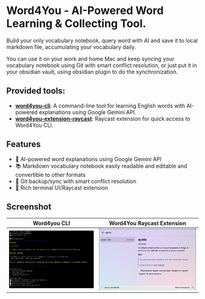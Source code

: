 # Word4You - AI-Powered Word Learning & Collecting Tool.

Build your only vocabulary notebook, query word with AI and save it to local markdown file, accumulating your vocabulary
daily.

You can use it on your work and home Mac and keep syncing your vocabulary notebook using Git with smart conflict
resolution,
or just put it in your obsidian vault, using obsidian plugin to do the synchronization.

## Provided tools:

- **[word4you-cli](./word4you-cli/README.md)**: A command-line tool for learning English words with AI-powered
  explanations using Google Gemini API.
- **[word4you-extension-raycast](./word4you-extension-raycast/README.md)**: Raycast extension for quick access to
  Word4You CLI.

## Features

- 🤖 AI-powered word explanations using Google Gemini API
- 📚 Markdown vocabulary notebook easily readable and editable and convertible to other formats
- 🔄 Git backup/sync with smart conflict resolution
- 🎨 Rich terminal UI/Raycast extension

## Screenshot

| Word4you CLI                                                      | Word4You Raycast Extension                                                                    |
|-------------------------------------------------------------------|-----------------------------------------------------------------------------------------------|
| ![Word4You CLI Screenshot](./word4you-cli/media/screenshot-1.png) | ![Word4You Raycast Extension Screenshot](./word4you-extension-raycast/media/screenshot-1.png) |